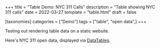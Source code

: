 +++
title = "Table Demo: NYC 311 Calls"
description = "Table showing NYC 311 calls"
date = 2022-03-27
template = "table.html"
draft = false

[taxonomies]
categories = ["Demo"]
tags = ["table", "open data",]
+++

Testing out rendering table data on a static website.

Here's NYC 311 open data, displayed via [DataTables](https://datatables.net/).

<!-- more -->

